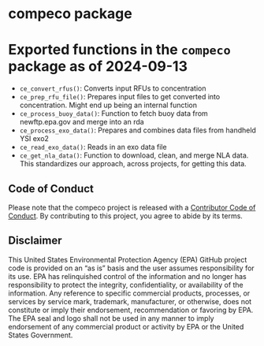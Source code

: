 
# compeco package

# Exported functions in the `compeco` package as of 2024-09-13

- `ce_convert_rfus()`: Converts input RFUs to concentration
- `ce_prep_rfu_file()`: Prepares input files to get converted into
  concentration. Might end up being an internal function
- `ce_process_buoy_data()`: Function to fetch buoy data from
  newftp.epa.gov and merge into an rda
- `ce_process_exo_data()`: Prepares and combines data files from
  handheld YSI exo2
- `ce_read_exo_data()`: Reads in an exo data file
- `ce_get_nla_data()`: Function to download, clean, and merge NLA data.
  This standardizes our approach, across projects, for getting this
  data.

## Code of Conduct

Please note that the compeco project is released with a [Contributor
Code of
Conduct](https://contributor-covenant.org/version/2/0/CODE_OF_CONDUCT.html).
By contributing to this project, you agree to abide by its terms.

## Disclaimer

This United States Environmental Protection Agency (EPA) GitHub project
code is provided on an “as is” basis and the user assumes responsibility
for its use. EPA has relinquished control of the information and no
longer has responsibility to protect the integrity, confidentiality, or
availability of the information. Any reference to specific commercial
products, processes, or services by service mark, trademark,
manufacturer, or otherwise, does not constitute or imply their
endorsement, recommendation or favoring by EPA. The EPA seal and logo
shall not be used in any manner to imply endorsement of any commercial
product or activity by EPA or the United States Government.
